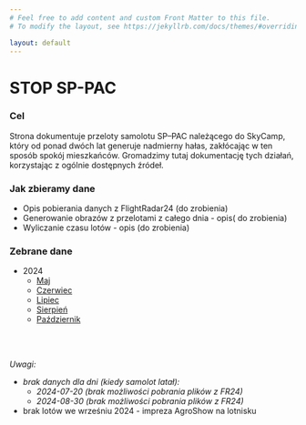 ```yaml
---
# Feel free to add content and custom Front Matter to this file.
# To modify the layout, see https://jekyllrb.com/docs/themes/#overriding-theme-defaults

layout: default
---
```

# STOP SP-PAC

### Cel
Strona dokumentuje przeloty samolotu SP–PAC należącego do SkyCamp, który od ponad dwóch lat generuje nadmierny hałas, zakłócając w ten sposób spokój mieszkańców. Gromadzimy tutaj dokumentację tych działań, korzystając z ogólnie dostępnych źródeł.

### Jak zbieramy dane
* Opis pobierania danych z FlightRadar24 (do zrobienia)
* Generowanie obrazów z przelotami z całego dnia - opis( do zrobienia)
* Wyliczanie czasu lotów - opis (do zrobienia)

### Zebrane dane

* 2024
  * [Maj](./2024/2024-05/)
  * [Czerwiec](./2024/2024-06/)
  * [Lipiec](./2024/2024-07/)
  * [Sierpień](./2024/2024-08/)
  * [Październik](./2024/2024-10/)
<br>
<br>

*Uwagi:*
* *brak danych dla dni (kiedy samolot latał):*
  * *2024-07-20 (brak możliwości pobrania plików z FR24)*
  * *2024-08-30 (brak możliwości pobrania plików z FR24)*
* brak lotów we wrześniu 2024 - impreza AgroShow na lotnisku
